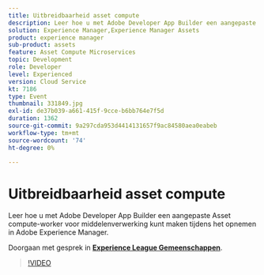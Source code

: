 ```yaml
---
title: Uitbreidbaarheid asset compute
description: Leer hoe u met Adobe Developer App Builder een aangepaste Asset compute-worker voor middelenverwerking kunt maken tijdens het opnemen in Adobe Experience Manager. Deze sessie is afgeleverd als onderdeel van de Adobe Developers Live Content-gebeurtenis.
solution: Experience Manager,Experience Manager Assets
product: experience manager
sub-product: assets
feature: Asset Compute Microservices
topic: Development
role: Developer
level: Experienced
version: Cloud Service
kt: 7186
type: Event
thumbnail: 331849.jpg
exl-id: de37b039-a661-415f-9cce-b6bb764e7f5d
duration: 1362
source-git-commit: 9a297cda953d4414131657f9ac84580aea0eabeb
workflow-type: tm+mt
source-wordcount: '74'
ht-degree: 0%

---
```


# Uitbreidbaarheid asset compute

Leer hoe u met Adobe Developer App Builder een aangepaste Asset compute-worker voor middelenverwerking kunt maken tijdens het opnemen in Adobe Experience Manager.

Doorgaan met gesprek in **[Experience League Gemeenschappen](https://adobe.ly/36Yd3v6)**.

>[!VIDEO](https://video.tv.adobe.com/v/331849/?quality=12&learn=on&hidetitle=true)
